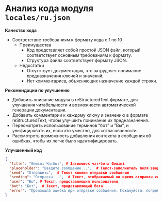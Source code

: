 # Анализ кода модуля `locales/ru.json`

**Качество кода**
-  Соответствие требованиям к формату кода с 1 по 10
    -   Преимущества
        - Код представляет собой простой JSON файл, который соответствует основным требованиям к формату.
        - Структура файла соответствует формату JSON.
    -   Недостатки
        - Отсутствует документация, что затрудняет понимание предназначения ключей и значений.
        - Нет комментариев, объясняющих назначение каждой строки.

**Рекомендации по улучшению**
-   Добавить описание модуля в reStructuredText формате, для улучшения читабельности и возможности автоматической генерации документации.
-   Добавить комментарии к каждому ключу и значению в формате reStructuredText, чтобы улучшить понимание их предназначения.
-  Пересмотреть использование терминов "бот" и "Вы", и унифицировать их, если это уместно, для согласованности.
-  Рассмотреть возможность добавления контекста в сообщения об ошибках, чтобы их легче было идентифицировать.

**Улучшенный код**

```json
{
  "title": "Gemini Чатбот", # Заголовок чат-бота Gemini
  "placeholder": "Введите сообщение...",  # Текст-заполнитель поля ввода сообщения
  "send": "Отправить",  # Текст кнопки отправки сообщения
  "sending": "Отправка...",  # Текст, отображаемый во время отправки сообщения
  "user": "Вы", # Текст, представляющий пользователя
  "bot": "Бот",  # Текст, представляющий бота
  "error": "Произошла ошибка при отправке сообщения. Пожалуйста, попробуйте еще раз."  # Текст сообщения об ошибке при отправке
}
```